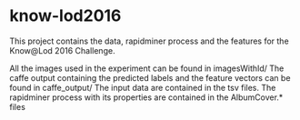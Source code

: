 # know-lod2016

This project contains the data, rapidminer process and the features for the Know@Lod 2016 Challenge.

All the images used in the experiment can be found in imagesWithId/
The caffe output containing the predicted labels and the feature vectors can be found in caffe_output/
The input data are contained in the tsv files.
The rapidminer process with its properties are contained in the AlbumCover.* files

